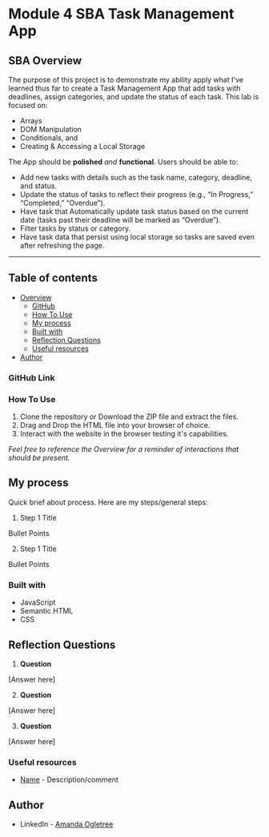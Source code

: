 # Module 4 SBA Task Management App
## SBA Overview
The purpose of this project is to demonstrate my ability apply what I've learned thus far to create a Task Management App that add tasks with deadlines, assign categories, and update the status of each task. This lab is focused on:

- Arrays
- DOM Manipulation
- Conditionals, and
- Creating & Accessing a Local Storage

The App should be **polished** *and* **functional**. Users should be able to:

- Add new tasks with details such as the task name, category, deadline, and status.
- Update the status of tasks to reflect their progress (e.g., “In Progress,” “Completed,” “Overdue”).
- Have task that Automatically update task status based on the current date (tasks past their deadline will be marked as “Overdue”).
- Filter tasks by status or category.
- Have task data that persist using local storage so tasks are saved even after refreshing the page.

------------------------------------------------
## Table of contents

- [Overview](#overview)
  - [GitHub](#github)
  - [How To Use](#how-to-use)
  - [My process](#my-process)
  - [Built with](#built-with)
  - [Reflection Questions](#reflection-questions)
  - [Useful resources](#useful-resources)
- [Author](#author)

### GitHub Link

### How To Use
1. Clone the repository or Download the ZIP file and extract the files.
2. Drag and Drop the HTML file into your browser of choice.
4. Interact with the website in the browser testing it's capabilities.

*Feel free to reference the Overview for a reminder of interactions that should be present.*

## My process
Quick brief about process. Here are my steps/general steps:
 1. Step 1 Title

  Bullet Points

 2. Step 1 Title

  Bullet Points

### Built with
- JavaScript
- Semantic HTML
- CSS

## Reflection Questions

 1. **Question**

  [Answer here]

 2. **Question**

  [Answer here]

 3. **Question**

  [Answer here]

### Useful resources

- [Name](link) - Description/comment

## Author

- LinkedIn - [Amanda Ogletree](https://www.linkedin.com/in/amanda-ogletree-a61b60168)